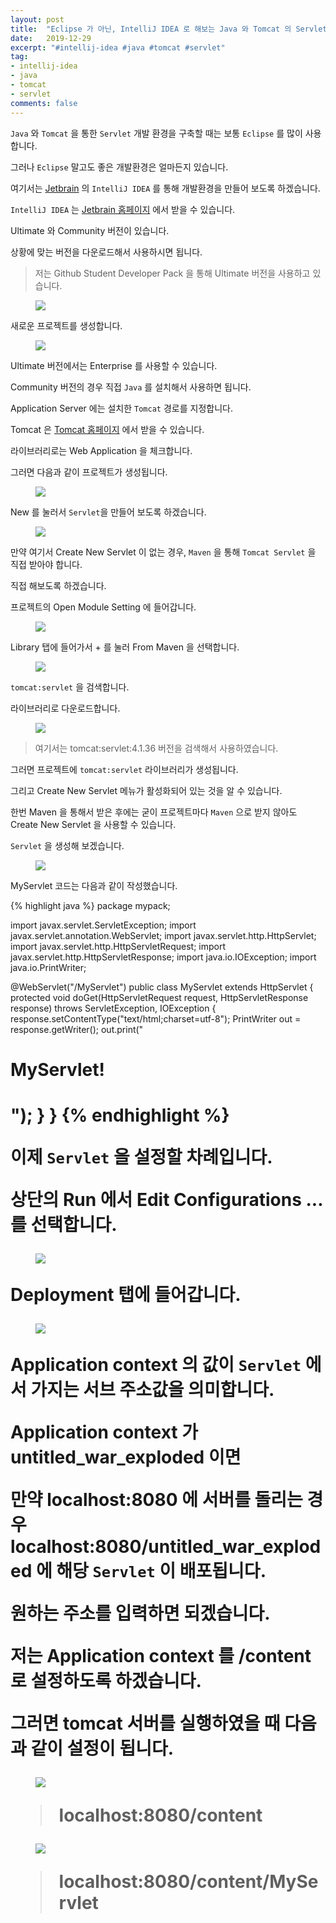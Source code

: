 ```yaml
---
layout: post
title:  "Eclipse 가 아닌, IntelliJ IDEA 로 해보는 Java 와 Tomcat 의 Servlet 개발환경 구축하기"
date:   2019-12-29
excerpt: "#intellij-idea #java #tomcat #servlet"
tag:
- intellij-idea
- java
- tomcat
- servlet
comments: false
---
```


`Java` 와 `Tomcat` 을 통한 `Servlet` 개발 환경을 구축할 때는 보통 `Eclipse` 를 많이 사용합니다.

그러나 `Eclipse` 말고도 좋은 개발환경은 얼마든지 있습니다.

여기서는 [Jetbrain](https://www.jetbrains.com) 의 `IntelliJ IDEA` 를 통해 개발환경을 만들어 보도록 하겠습니다.

`IntelliJ IDEA` 는 [Jetbrain 홈페이지](https://www.jetbrains.com/idea/) 에서 받을 수 있습니다.

Ultimate 와 Community 버전이 있습니다.

상황에 맞는 버전을 다운로드해서 사용하시면 됩니다.

> 저는 Github Student Developer Pack 을 통해 Ultimate 버전을 사용하고 있습니다.

<figure>
  <a href="https://raw.githubusercontent.com/woojin-hwang/woojin-hwang.github.io/master/_posts/img/intellij-java-tomcat/IntelliJ_IDEA_welcome.png"><img src="https://raw.githubusercontent.com/woojin-hwang/woojin-hwang.github.io/master/_posts/img/intellij-java-tomcat/IntelliJ_IDEA_welcome.png"></a>
</figure>

새로운 프로젝트를 생성합니다.

<figure>
  <a href="https://raw.githubusercontent.com/woojin-hwang/woojin-hwang.github.io/master/_posts/img/intellij-java-tomcat/IntelliJ_IDEA_tomcat.png"><img src="https://raw.githubusercontent.com/woojin-hwang/woojin-hwang.github.io/master/_posts/img/intellij-java-tomcat/IntelliJ_IDEA_tomcat.png"></a>
</figure>

Ultimate 버전에서는 Enterprise 를 사용할 수 있습니다.

Community 버전의 경우 직접 `Java` 를 설치해서 사용하면 됩니다.

Application Server 에는 설치한 `Tomcat` 경로를 지정합니다.

Tomcat 은 [Tomcat 홈페이지](http://tomcat.apache.org) 에서 받을 수 있습니다.

라이브러리로는 Web Application 을 체크합니다.

그러면 다음과 같이 프로젝트가 생성됩니다.

<figure>
  <a href="https://raw.githubusercontent.com/woojin-hwang/woojin-hwang.github.io/master/_posts/img/intellij-java-tomcat/IntelliJ_IDEA_project.png"><img src="https://raw.githubusercontent.com/woojin-hwang/woojin-hwang.github.io/master/_posts/img/intellij-java-tomcat/IntelliJ_IDEA_project.png"></a>
</figure>

New 를 눌러서 `Servlet`을 만들어 보도록 하겠습니다.

<figure>
  <a href="https://raw.githubusercontent.com/woojin-hwang/woojin-hwang.github.io/master/_posts/img/intellij-java-tomcat/IntelliJ_IDEA_create_new_servlet.png"><img src="https://raw.githubusercontent.com/woojin-hwang/woojin-hwang.github.io/master/_posts/img/intellij-java-tomcat/IntelliJ_IDEA_create_new_servlet.png"></a>
</figure>

만약 여기서 Create New Servlet 이 없는 경우, `Maven` 을 통해 `Tomcat Servlet` 을 직접 받아야 합니다.

직접 해보도록 하겠습니다.

프로젝트의 Open Module Setting 에 들어갑니다.

<figure>
  <a href="https://raw.githubusercontent.com/woojin-hwang/woojin-hwang.github.io/master/_posts/img/intellij-java-tomcat/IntelliJ_IDEA_open_module_settings.png"><img src="https://raw.githubusercontent.com/woojin-hwang/woojin-hwang.github.io/master/_posts/img/intellij-java-tomcat/IntelliJ_IDEA_open_module_settings.png"></a>
</figure>

Library 탭에 들어가서 + 를 눌러 From Maven 을 선택합니다.

<figure>
  <a href="https://raw.githubusercontent.com/woojin-hwang/woojin-hwang.github.io/master/_posts/img/intellij-java-tomcat/IntelliJ_IDEA_Maven.png"><img src="https://raw.githubusercontent.com/woojin-hwang/woojin-hwang.github.io/master/_posts/img/intellij-java-tomcat/IntelliJ_IDEA_Maven.png"></a>
</figure>

`tomcat:servlet` 을 검색합니다.

라이브러리로 다운로드합니다.

<figure>
  <a href="https://raw.githubusercontent.com/woojin-hwang/woojin-hwang.github.io/master/_posts/img/intellij-java-tomcat/IntelliJ_IDEA_tomcat_servlet.png"><img src="https://raw.githubusercontent.com/woojin-hwang/woojin-hwang.github.io/master/_posts/img/intellij-java-tomcat/IntelliJ_IDEA_tomcat_servlet.png"></a>
</figure>

> 여기서는 tomcat:servlet:4.1.36 버전을 검색해서 사용하였습니다.

그러면 프로젝트에 `tomcat:servlet` 라이브러리가 생성됩니다.

그리고 Create New Servlet 메뉴가 활성화되어 있는 것을 알 수 있습니다.

한번 Maven 을 통해서 받은 후에는 굳이 프로젝트마다 `Maven` 으로 받지 않아도 Create New Servlet 을 사용할 수 있습니다.

`Servlet` 을 생성해 보겠습니다.

<figure>
  <a href="https://raw.githubusercontent.com/woojin-hwang/woojin-hwang.github.io/master/_posts/img/intellij-java-tomcat/IntelliJ_IDEA_new_servlet.png"><img src="https://raw.githubusercontent.com/woojin-hwang/woojin-hwang.github.io/master/_posts/img/intellij-java-tomcat/IntelliJ_IDEA_new_servlet.png"></a>
</figure>

MyServlet 코드는 다음과 같이 작성했습니다.

{% highlight java %}
package mypack;

import javax.servlet.ServletException;
import javax.servlet.annotation.WebServlet;
import javax.servlet.http.HttpServlet;
import javax.servlet.http.HttpServletRequest;
import javax.servlet.http.HttpServletResponse;
import java.io.IOException;
import java.io.PrintWriter;

@WebServlet("/MyServlet")
public class MyServlet extends HttpServlet {
    protected void doGet(HttpServletRequest request, HttpServletResponse response) throws ServletException, IOException {
        response.setContentType("text/html;charset=utf-8");
        PrintWriter out = response.getWriter();
        out.print("<h1>MyServlet!<h1>");
    }
}
{% endhighlight %}

이제 `Servlet` 을 설정할 차례입니다.

상단의 Run 에서 Edit Configurations ... 를 선택합니다.

<figure>
  <a href="https://raw.githubusercontent.com/woojin-hwang/woojin-hwang.github.io/master/_posts/img/intellij-java-tomcat/IntelliJ_IDEA_edit_configurations.png"><img src="https://raw.githubusercontent.com/woojin-hwang/woojin-hwang.github.io/master/_posts/img/intellij-java-tomcat/IntelliJ_IDEA_edit_configurations.png"></a>
</figure>

Deployment 탭에 들어갑니다.

<figure>
  <a href="https://raw.githubusercontent.com/woojin-hwang/woojin-hwang.github.io/master/_posts/img/intellij-java-tomcat/IntelliJ_IDEA_configurations_deployment.png"><img src="https://raw.githubusercontent.com/woojin-hwang/woojin-hwang.github.io/master/_posts/img/intellij-java-tomcat/IntelliJ_IDEA_configurations_deployment.png"></a>
</figure>

Application context 의 값이 `Servlet` 에서 가지는 서브 주소값을 의미합니다.

Application context 가 untitled_war_exploded 이면

만약 localhost:8080 에 서버를 돌리는 경우 localhost:8080/untitled_war_exploded 에 해당 `Servlet` 이 배포됩니다.

원하는 주소를 입력하면 되겠습니다.

저는 Application context 를 /content 로 설정하도록 하겠습니다.

그러면 tomcat 서버를 실행하였을 때 다음과 같이 설정이 됩니다.

<figure>
  <a href="https://raw.githubusercontent.com/woojin-hwang/woojin-hwang.github.io/master/_posts/img/intellij-java-tomcat/localhost_new.png"><img src="https://raw.githubusercontent.com/woojin-hwang/woojin-hwang.github.io/master/_posts/img/intellij-java-tomcat/localhost_new.png"></a>
</figure>

> localhost:8080/content

<figure>
  <a href="https://raw.githubusercontent.com/woojin-hwang/woojin-hwang.github.io/master/_posts/img/intellij-java-tomcat/localhost_servlet.png"><img src="https://raw.githubusercontent.com/woojin-hwang/woojin-hwang.github.io/master/_posts/img/intellij-java-tomcat/localhost_servlet.png"></a>
</figure>

> localhost:8080/content/MyServlet